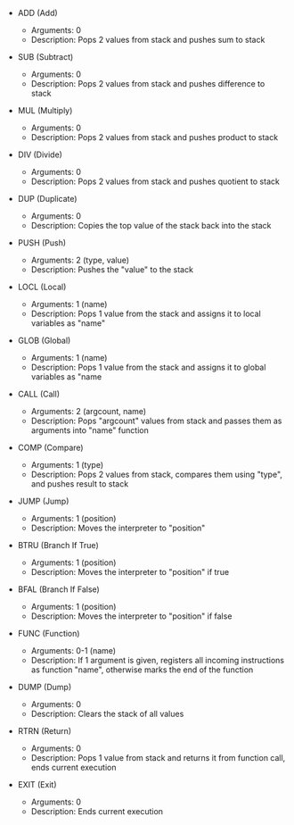 * ADD (Add)
    - Arguments: 0
    - Description: Pops 2 values from stack and pushes sum to stack

* SUB (Subtract)
    - Arguments: 0
    - Description: Pops 2 values from stack and pushes difference to stack

* MUL (Multiply)
    - Arguments: 0
    - Description: Pops 2 values from stack and pushes product to stack

* DIV (Divide)
    - Arguments: 0
    - Description: Pops 2 values from stack and pushes quotient to stack

* DUP (Duplicate)
    - Arguments: 0
    - Description: Copies the top value of the stack back into the stack

* PUSH (Push)
    - Arguments: 2 (type, value)
    - Description: Pushes the "value" to the stack

* LOCL (Local)
    - Arguments: 1 (name)
    - Description: Pops 1 value from the stack and assigns it to local variables as "name"

* GLOB (Global)
    - Arguments: 1 (name)
    - Description: Pops 1 value from the stack and assigns it to global variables as "name

* CALL (Call)
    - Arguments: 2 (argcount, name)
    - Description: Pops "argcount" values from stack and passes them as arguments into "name" function

* COMP (Compare)
    - Arguments: 1 (type)
    - Description: Pops 2 values from stack, compares them using "type", and pushes result to stack

* JUMP (Jump)
    - Arguments: 1 (position)
    - Description: Moves the interpreter to "position" 

* BTRU (Branch If True)
    - Arguments: 1 (position)
    - Description: Moves the interpreter to "position" if true

* BFAL (Branch If False)
    - Arguments: 1 (position)
    - Description: Moves the interpreter to "position" if false

* FUNC (Function)
    - Arguments: 0-1 (name)
    - Description: If 1 argument is given, registers all incoming instructions as function "name", otherwise marks the end of the function

* DUMP (Dump)
    - Arguments: 0
    - Description: Clears the stack of all values

* RTRN (Return)
    - Arguments: 0
    - Description: Pops 1 value from stack and returns it from function call, ends current execution

* EXIT (Exit)
    - Arguments: 0
    - Description: Ends current execution